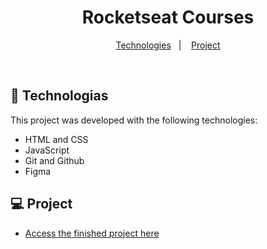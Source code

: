 <h1 align="center"> Rocketseat Courses </h1>

<p align="center">
  <a href="#-tecnologias">Technologies</a>&nbsp;&nbsp;&nbsp;|&nbsp;&nbsp;&nbsp;
  <a href="#-projeto">Project</a>
</p>

<br>

## 🚀 Technologias

This project was developed with the following technologies:

- HTML and CSS
- JavaScript
- Git and Github
- Figma

## 💻 Project

- [Access the finished project here](https://jenifer-c-carvalho.github.io/Jeni-s-projects-page/index.html)
